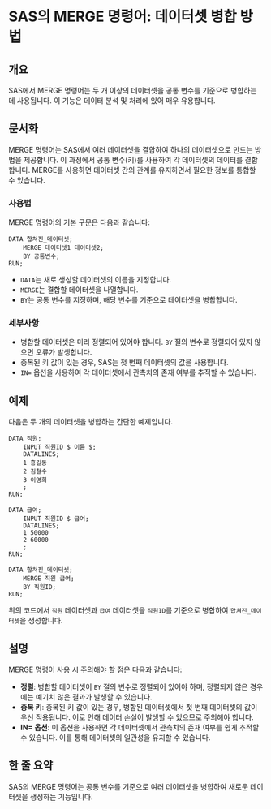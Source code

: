 <!--
Meta Description: # SAS의 MERGE 명령어: 데이터셋 병합 방법 ## 개요 SAS에서 MERGE 명령어는 두 개 이상의 데이터셋을 공통 변수를 기준으로 병합하는 데 사용됩니다. 이 기능은 데이터 분석 및 처리에 있어 매우 유용합니다. ## 문서화 MERGE 명령어는 SAS에서 여러...
Meta Keywords: merge, 데이터셋을, 데이터셋의, 있습니다, data
-->

# SAS의 MERGE 명령어: 데이터셋 병합 방법

## 개요
SAS에서 MERGE 명령어는 두 개 이상의 데이터셋을 공통 변수를 기준으로 병합하는 데 사용됩니다. 이 기능은 데이터 분석 및 처리에 있어 매우 유용합니다.

## 문서화
MERGE 명령어는 SAS에서 여러 데이터셋을 결합하여 하나의 데이터셋으로 만드는 방법을 제공합니다. 이 과정에서 공통 변수(키)를 사용하여 각 데이터셋의 데이터를 결합합니다. MERGE를 사용하면 데이터셋 간의 관계를 유지하면서 필요한 정보를 통합할 수 있습니다.

### 사용법
MERGE 명령어의 기본 구문은 다음과 같습니다:

```sas
DATA 합쳐진_데이터셋;
    MERGE 데이터셋1 데이터셋2;
    BY 공통변수;
RUN;
```

- `DATA`는 새로 생성할 데이터셋의 이름을 지정합니다.
- `MERGE`는 결합할 데이터셋을 나열합니다.
- `BY`는 공통 변수를 지정하며, 해당 변수를 기준으로 데이터셋을 병합합니다.

### 세부사항
- 병합할 데이터셋은 미리 정렬되어 있어야 합니다. `BY` 절의 변수로 정렬되어 있지 않으면 오류가 발생합니다.
- 중복된 키 값이 있는 경우, SAS는 첫 번째 데이터셋의 값을 사용합니다.
- `IN=` 옵션을 사용하여 각 데이터셋에서 관측치의 존재 여부를 추적할 수 있습니다.

## 예제
다음은 두 개의 데이터셋을 병합하는 간단한 예제입니다.

```sas
DATA 직원;
    INPUT 직원ID $ 이름 $;
    DATALINES;
    1 홍길동
    2 김철수
    3 이영희
    ;
RUN;

DATA 급여;
    INPUT 직원ID $ 급여;
    DATALINES;
    1 50000
    2 60000
    ;
RUN;

DATA 합쳐진_데이터셋;
    MERGE 직원 급여;
    BY 직원ID;
RUN;
```

위의 코드에서 `직원` 데이터셋과 `급여` 데이터셋을 `직원ID`를 기준으로 병합하여 `합쳐진_데이터셋`을 생성합니다.

## 설명
MERGE 명령어 사용 시 주의해야 할 점은 다음과 같습니다:
- **정렬**: 병합할 데이터셋이 `BY` 절의 변수로 정렬되어 있어야 하며, 정렬되지 않은 경우에는 예기치 않은 결과가 발생할 수 있습니다.
- **중복 키**: 중복된 키 값이 있는 경우, 병합된 데이터셋에서 첫 번째 데이터셋의 값이 우선 적용됩니다. 이로 인해 데이터 손실이 발생할 수 있으므로 주의해야 합니다.
- **IN= 옵션**: 이 옵션을 사용하면 각 데이터셋에서 관측치의 존재 여부를 쉽게 추적할 수 있습니다. 이를 통해 데이터셋의 일관성을 유지할 수 있습니다.

## 한 줄 요약
SAS의 MERGE 명령어는 공통 변수를 기준으로 여러 데이터셋을 병합하여 새로운 데이터셋을 생성하는 기능입니다.